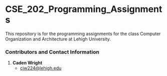 # CSE_202_Programming_Assignments

This repository is for the programming assignments for the class Computer Organization and Architecture at Lehigh University. 

### Contributors and Contact Information

1. **Caden Wright**
   * cjw224@lehigh.edu
